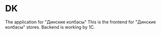 # DK
The application for "Динские колбасы"
This is the frontend for "Динские колбасы" stores. Backend is working by 1C.
